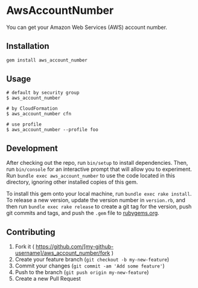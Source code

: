 # AwsAccountNumber

You can get your Amazon Web Services (AWS) account number.

## Installation

```ruby
gem install aws_account_number
```

## Usage

```
# default by security group
$ aws_account_number

# by CloudFormation
$ aws_account_number cfn

# use profile
$ aws_account_number --profile foo
```

## Development

After checking out the repo, run `bin/setup` to install dependencies. Then, run `bin/console` for an interactive prompt that will allow you to experiment. Run `bundle exec aws_account_number` to use the code located in this directory, ignoring other installed copies of this gem.

To install this gem onto your local machine, run `bundle exec rake install`. To release a new version, update the version number in `version.rb`, and then run `bundle exec rake release` to create a git tag for the version, push git commits and tags, and push the `.gem` file to [rubygems.org](https://rubygems.org).

## Contributing

1. Fork it ( https://github.com/[my-github-username]/aws_account_number/fork )
2. Create your feature branch (`git checkout -b my-new-feature`)
3. Commit your changes (`git commit -am 'Add some feature'`)
4. Push to the branch (`git push origin my-new-feature`)
5. Create a new Pull Request
